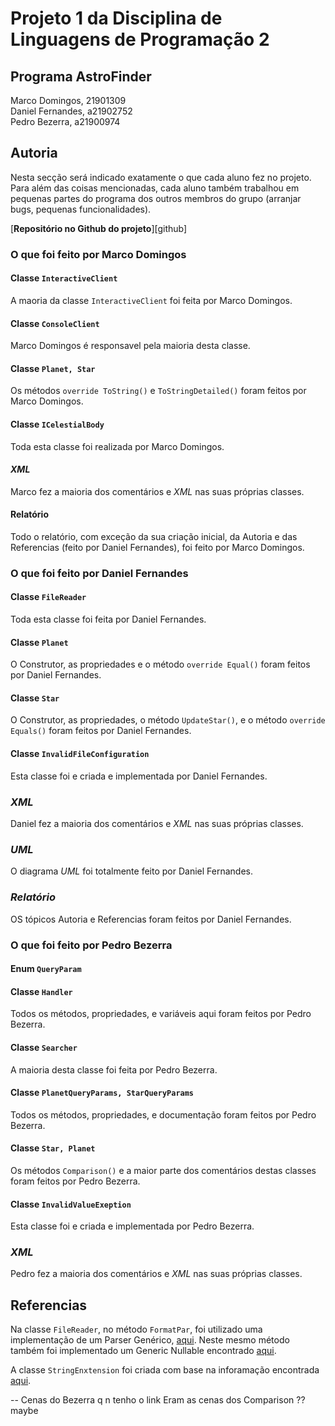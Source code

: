 # Projeto 1 da Disciplina de Linguagens de Programação 2

## Programa AstroFinder

Marco Domingos, 21901309  
Daniel Fernandes, a21902752   
Pedro Bezerra, a21900974  

## Autoria

Nesta secção será indicado exatamente o que cada aluno fez no projeto. Para além
das coisas mencionadas, cada aluno também trabalhou em pequenas partes do
programa dos outros membros do grupo (arranjar bugs, pequenas funcionalidades).

[**Repositório no Github do projeto**][github]

### O que foi feito por Marco Domingos

#### Classe `InteractiveClient`

A maoria da classe `InteractiveClient` foi feita por Marco Domingos.

#### Classe `ConsoleClient`

Marco Domingos é responsavel pela maioria desta classe.

#### Classe `Planet, Star`

Os métodos `override ToString()` e `ToStringDetailed()` foram feitos por 
Marco Domingos.

#### Classe `ICelestialBody`

Toda esta classe foi realizada por Marco Domingos.

#### *XML*

Marco fez a maioria dos comentários e *XML* nas suas próprias classes.

#### Relatório

Todo o relatório, com exceção da sua criação inicial, da Autoria e das
Referencias (feito por Daniel Fernandes), foi feito por Marco Domingos.

### O que foi feito por Daniel Fernandes

#### Classe `FileReader`

Toda esta classe foi feita por Daniel Fernandes.

#### Classe `Planet`

O Construtor, as propriedades e o método `override Equal()` foram feitos por
Daniel Fernandes.

#### Classe `Star`

O Construtor, as propriedades, o método `UpdateStar()`, e o método 
`override Equals()` foram feitos por Daniel Fernandes.

#### Classe `InvalidFileConfiguration` 
Esta classe foi e criada e implementada por Daniel Fernandes.

### *XML*

Daniel fez a maioria dos comentários e *XML* nas suas próprias classes.

### *UML* 

O diagrama *UML* foi totalmente feito por Daniel Fernandes.

### *Relatório*

OS tópicos Autoria e Referencias foram feitos por Daniel Fernandes.

### O que foi feito por Pedro Bezerra

#### Enum `QueryParam`

#### Classe `Handler`

Todos os métodos, propriedades, e variáveis aqui foram feitos por Pedro Bezerra.

#### Classe `Searcher`

A maioria desta classe foi feita por Pedro Bezerra.

#### Classe `PlanetQueryParams, StarQueryParams`

Todos os métodos, propriedades, e documentação foram feitos por Pedro Bezerra.

#### Classe `Star, Planet`

Os métodos `Comparison()` e a maior parte dos comentários destas 
classes foram feitos por Pedro Bezerra. 

#### Classe `InvalidValueExeption`

Esta classe foi e criada e implementada por Pedro Bezerra.

### *XML*

Pedro fez a maioria dos comentários e *XML* nas suas próprias classes.




## Referencias

Na classe `FileReader`, no método `FormatPar`, foi utilizado uma implementação 
de um Parser Genérico, [aqui][link1]. Neste mesmo método também foi implementado 
um Generic Nullable<T> encontrado [aqui][link2].

A classe `StringEnxtension` foi criada com base na inforamação encontrada 
[aqui][link3].

-- Cenas do Bezerra q n tenho o link 
Eram as cenas dos Comparison ?? maybe

[link1]:https://stackoverflow.com/questions/2961656/generic-tryparse
[link2]:https://stackoverflow.com/questions/209160/nullable-type-as-a-generic-parameter-possiblehow-to-remove-elements-from-a-generic-list-while-iterating-over-it
[link3]:stackoverflow.com/questions/4105386/can-maximum-number-of-characters-be-defined-in-c-sharp-format-strings-like-in-c

